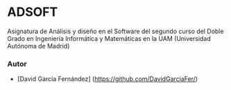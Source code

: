 # ADSOFT
Asignatura de Análisis y diseño en el Software del segundo curso del Doble Grado en Ingeniería Informática y Matemáticas en la UAM (Universidad Autónoma de Madrid)

### Autor
* [David García Fernández] (https://github.com/DavidGarciaFer/)
